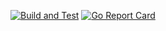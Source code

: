 [![Build and Test](https://github.com/aditqo/go-modules/actions/workflows/build-and-test.yml/badge.svg?branch=main)](https://github.com/aditqo/go-modules/actions/workflows/build-and-test.yml) [![Go Report Card](https://goreportcard.com/badge/github.com/aditqo/go-modules)](https://goreportcard.com/report/github.com/aditqo/go-modules)